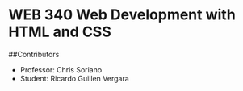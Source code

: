 # WEB 340 Web Development with HTML and CSS

##Contributors
* Professor: Chris Soriano
* Student: Ricardo Guillen Vergara
